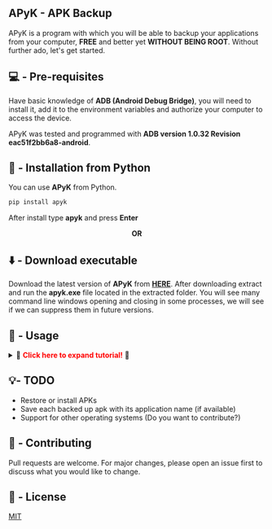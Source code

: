## APyK - APK Backup

APyK is a program with which you will be able to backup your applications from your computer, **FREE** and better yet **WITHOUT BEING ROOT**. Without further ado, let's get started.

## 💻 - Pre-requisites

Have basic knowledge of **ADB (Android Debug Bridge)**, you will need to install it, add it to the environment variables and authorize your computer to access the device.

APyK was tested and programmed with **ADB version 1.0.32 Revision eac51f2bb6a8-android**.



## 🐍 - Installation from Python

You can use **APyK** from Python.

```bash
pip install apyk
```

After install type **apyk** and press **Enter**

<p align="center"><b>OR</b></p>

## ⬇️ - Download executable

Download the latest version of **APyK** from [**HERE**](/jalkhov/apyk/releases/latest/download/asset-name.zip). After downloading extract and run the **apyk.exe** file located in the extracted folder. You will see many command line windows opening and closing in some processes, we will see if we can suppress them in future versions.

## 📘 - Usage

<details>
  <summary>🔽 <span style="color:red"><b>Click here to expand tutorial!</b></span> 🔽</summary>

##### 👀 Remember

* Have ADB added to the system environment variables.
* Have granted permissions to the computer to access the device.
* Have the device in debug mode.
* And (of course), have the device connected to the computer via USB.

##### 🔎 App name lookup

![1.Name_Lookup](https://i.imgur.com/E15SW4e.png)

This warning is due to the fact that when listing the applications installed on your device they will look approximately as follows:

```text
org.telegram.messenger
com.whatsapp
com.facebook.lite
```

Each app in the playstore has a **unique ID**, and these are the ones that will be displayed in the list of apps, as you can see there are some that can be easily identified, however there are others whose IDs have nothing to do with the original name and for some people it is difficult to know which app corresponds, such as **Tik Tok**:

```text
com.zhiliaoapp.musically
```

Anyway, returning to the main point, if we decide to activate the option in question, APyK will look for the real name of the app based on the ID of this, and it will go from looking like we showed it before to look like this:

```text
org.telegram.messenger | Telegram
com.whatsapp | WhatsApp Messenger
com.facebook.lite | Facebook Lite
com.zhiliaoapp.musically | Tik Tok
```

Please note that this option requires an internet connection, and depending on the speed of the internet connection the list of applications will be loaded.

**NOTE**: As it says in the warning, apps that do not belong to the Play Store will not be affected, since as I mentioned before, the search is done based on the ID with which the app is registered.

At once I say that this option is courtesy of the library [**google-play-scraper**](https://github.com/JoMingyu/google-play-scraper), credits to its creator.

##### 🖥️ Main Screen

Once you have made a decision regarding the above option, if you have the above **[HERE](#-remember)**, the program will automatically start searching for the installed applications, and if everything went well, it will display the respective list.

![2.Main_Screen](https://i.imgur.com/vkgHYCo.png)

On the main screen we have (for now):

* ID of the detected device
* Field to filter the listed applications
* List of applications
* And some very obvious buttons

A very intuitive interface, isn't it? Simple just select with a click the applications you want to back up, you can also use the filter bar to find more quickly those applications of which you have a notion of the name that has its package ID. Like the example you will see below:

![3.Filter](https://i.imgur.com/BqZ9v16.png)

When you select the applications the interface will change, and a new list will appear with the applications you have selected and the button to proceed with the backup.

![4.Selected_Packages](https://i.imgur.com/l4Y8W0y.png)

Once you are satisfied with your selection, press the **Backup** button. You will instantly be prompted to browse and select the destination directory for the apks to be backed up. Note that if you cancel the directory selection, the backup process will also be cancelled. Once you have selected the destination directory the backup process will start, and at the end you will see the following screen:

![6.Results](https://i.imgur.com/8m1hNFg.png)

(For now) the resulting file names will be the package IDs of each application, so our final directory would look like this:

![7.Folder.PNG](https://i.imgur.com/Jla0xbD.png)

</details>

## 💡- TODO

* Restore or install APKs
* Save each backed up apk with its application name (if available)
* Support for other operating systems (Do you want to contribute?)



## 💪 - Contributing

Pull requests are welcome. For major changes, please open an issue first to discuss what you would like to change.



## 📝 - License
[MIT](https://choosealicense.com/licenses/mit/)